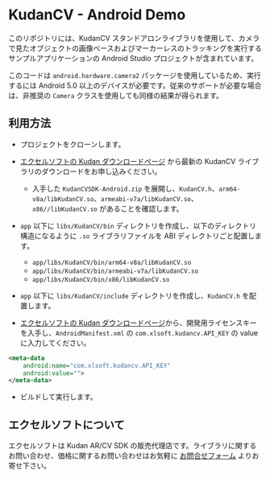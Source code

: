 # KudanCV - Android Demo

このリポジトリには、KudanCV スタンドアロンライブラリを使用して、カメラで見たオブジェクトの画像ベースおよびマーカーレスのトラッキングを実行するサンプルアプリケーションの Android Studio プロジェクトが含まれています。

このコードは `android.hardware.camera2` パッケージを使用しているため、実行するには Android 5.0 以上のデバイスが必要です。従来のサポートが必要な場合は、非推奨の `Camera` クラスを使用しても同様の結果が得られます。

## 利用方法

- プロジェクトをクローンします。

- [エクセルソフトの Kudan ダウンロードページ](https://www.xlsoft.com/jp/products/kudan/download.html?utm_source=%E5%A4%96%E9%83%A8%E3%82%B5%E3%82%A4%E3%83%88&utm_medium=github_xlsoft&utm_campaign=KudanCV-Android-Demo) から最新の KudanCV ライブラリのダウンロードをお申し込みください。
  - 入手した `KudanCVSDK-Android.zip` を展開し、`KudanCV.h`、`arm64-v8a/libKudanCV.so`、`armeabi-v7a/libKudanCV.so`、`x86//libKudanCV.so` があることを確認します。

- `app` 以下に `libs/KudanCV/bin` ディレクトリを作成し、以下のディレクトリ構造になるように `.so` ライブラリファイルを ABI ディレクトリごと配置します。
  - `app/libs/KudanCV/bin/arm64-v8a/libKudanCV.so`
  - `app/libs/KudanCV/bin/armeabi-v7a/libKudanCV.so`
  - `app/libs/KudanCV/bin/x86/libKudanCV.so`

- `app` 以下に `libs/KudanCV/include` ディレクトリを作成し、`KudanCV.h` を配置します。

- [エクセルソフトの Kudan ダウンロードページ](https://www.xlsoft.com/jp/products/kudan/download.html?utm_source=%E5%A4%96%E9%83%A8%E3%82%B5%E3%82%A4%E3%83%88&utm_medium=github_xlsoft&utm_campaign=KudanCV-Android-Demo)から、開発用ライセンスキーを入手し、`AndroidManifest.xml` の `com.xlsoft.kudancv.API_KEY` の value に入力してください。

```xml
<meta-data
    android:name="com.xlsoft.kudancv.API_KEY"
    android:value="">
</meta-data>
```

- ビルドして実行します。


## エクセルソフトについて

エクセルソフトは Kudan AR/CV SDK の販売代理店です。ライブラリに関するお問い合わせ、価格に関するお問い合わせはお気軽に [お問合せフォーム](https://www.xlsoft.com/jp/services/xlsoft_form.html?option2=Kudan&utm_source=%E5%A4%96%E9%83%A8%E3%82%B5%E3%82%A4%E3%83%88&utm_medium=github_xlsoft&utm_campaign=KudanCV-Android-Demo) よりお寄せ下さい。

